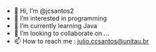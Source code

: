- 👋 Hi, I’m @jcsantos2
- 👀 I’m interested in programming
- 🌱 I’m currently learning Java
- 💞️ I’m looking to collaborate on ...
- 📫 How to reach me : julio.ccsantos@unitau.br

<!---
jcsantos2/jcsantos2 is a ✨ special ✨ repository because its `README.md` (this file) appears on your GitHub profile.
You can click the Preview link to take a look at your changes.
--->
